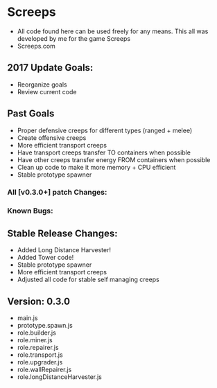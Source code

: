 # Screeps
- All code found here can be used freely for any means. This all was developed by me for the game Screeps
- Screeps.com

## 2017 Update Goals:
- Reorganize goals
- Review current code


## Past Goals 
- Proper defensive creeps for different types (ranged + melee)
- Create offensive creeps
- More efficient transport creeps
- Have transport creeps transfer TO containers when possible
- Have other creeps transfer energy FROM containers when possible
- Clean up code to make it more memory + CPU efficient
- Stable prototype spawner

### All [v0.3.0+] patch Changes:


### Known Bugs:



## Stable Release Changes:
- Added Long Distance Harvester!
- Added Tower code!
- Stable prototype spawner
- More efficient transport creeps
- Adjusted all code for stable self managing creeps

## Version: 0.3.0
- main.js
- prototype.spawn.js
- role.builder.js
- role.miner.js
- role.repairer.js
- role.transport.js
- role.upgrader.js
- role.wallRepairer.js
- role.longDistanceHarvester.js
